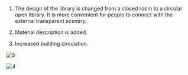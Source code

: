 1. The design of the library is changed from a closed room to a circular open library. It is more convenient for people to connect with the external transparent scenery.

2. Material description is added.

3. Increased building circulation.

![5](https://user-images.githubusercontent.com/90487022/146377854-d02b9c97-40f7-4068-bf42-3903fdcfe39e.png)

![4](https://user-images.githubusercontent.com/90487022/146377865-6ec512d9-b7df-4b56-98d0-77e217416d99.png)
